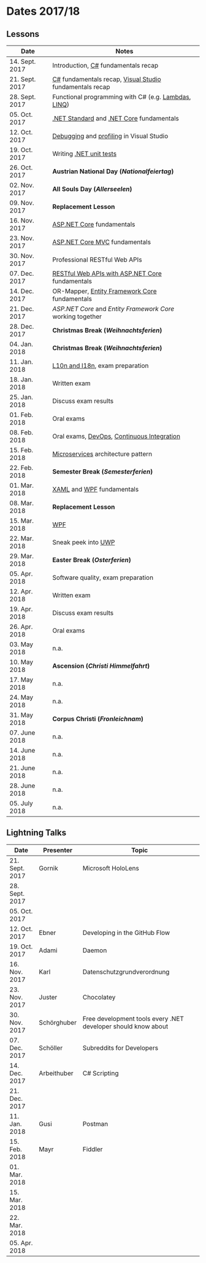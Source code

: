 # Dates 2017/18

## Lessons

| Date           | Notes
|----------------|-
| 14. Sept. 2017 | Introduction, [C#](https://docs.microsoft.com/en-us/dotnet/csharp/programming-guide/index) fundamentals recap
| 21. Sept. 2017 | [C#](https://docs.microsoft.com/en-us/dotnet/csharp/programming-guide/index) fundamentals recap, [Visual Studio](https://docs.microsoft.com/en-us/visualstudio/#pivot=features) fundamentals recap
| 28. Sept. 2017 | Functional programming with C# (e.g. [Lambdas](https://docs.microsoft.com/en-us/dotnet/csharp/programming-guide/statements-expressions-operators/lambda-expressions), [LINQ](https://docs.microsoft.com/en-us/dotnet/csharp/linq/index))
| 05. Oct. 2017  | [.NET Standard](https://docs.microsoft.com/en-us/dotnet/standard/net-standard) and [.NET Core](https://docs.microsoft.com/en-us/dotnet/core/get-started) fundamentals
| 12. Oct. 2017  | [Debugging](https://docs.microsoft.com/en-us/visualstudio/debugger/index) and [profiling](https://docs.microsoft.com/en-us/visualstudio/profiling/index) in Visual Studio
| 19. Oct. 2017  | Writing [.NET unit tests](https://docs.microsoft.com/en-us/visualstudio/test/improve-code-quality)
| 26. Oct. 2017  | **Austrian National Day (*Nationalfeiertag*)**
| 02. Nov. 2017  | **All Souls Day (*Allerseelen*)**
| 09. Nov. 2017  | **Replacement Lesson**
| 16. Nov. 2017  | [ASP.NET Core](https://docs.microsoft.com/en-us/aspnet/core/) fundamentals
| 23. Nov. 2017  | [ASP.NET Core MVC](https://docs.microsoft.com/en-us/aspnet/core/mvc/overview) fundamentals
| 30. Nov. 2017  | Professional RESTful Web APIs
| 07. Dec. 2017  | [RESTful Web APIs with ASP.NET Core](https://docs.microsoft.com/en-us/aspnet/core/tutorials/first-web-api) fundamentals
| 14. Dec. 2017  | OR-Mapper, [Entity Framework Core](https://docs.microsoft.com/en-us/aspnet/core/data/ef-mvc/intro) fundamentals
| 21. Dec. 2017  | *ASP.NET Core* and *Entity Framework Core* working together
| 28. Dec. 2017  | **Christmas Break (*Weihnachtsferien*)**
| 04. Jan. 2018  | **Christmas Break (*Weihnachtsferien*)**
| 11. Jan. 2018  | [L10n and I18n](https://www.w3.org/International/questions/qa-i18n), exam preparation
| 18. Jan. 2018  | Written exam
| 25. Jan. 2018  | Discuss exam results
| 01. Feb. 2018  | Oral exams
| 08. Feb. 2018  | Oral exams, [DevOps](https://en.wikipedia.org/wiki/DevOps), [Continuous Integration](https://www.visualstudio.com/team-services/continuous-integration/)
| 15. Feb. 2018  | [Microservices](https://martinfowler.com/articles/microservices.html) architecture pattern
| 22. Feb. 2018  | **Semester Break (*Semesterferien*)**
| 01. Mar. 2018  | [XAML](https://github.com/Microsoft/xaml-standard) and [WPF](https://docs.microsoft.com/en-us/dotnet/framework/wpf/getting-started/) fundamentals
| 08. Mar. 2018  | **Replacement Lesson**
| 15. Mar. 2018  | [WPF](https://docs.microsoft.com/en-us/dotnet/framework/wpf/getting-started/)
| 22. Mar. 2018  | Sneak peek into [UWP](https://docs.microsoft.com/en-us/windows/uwp/get-started/your-first-app)
| 29. Mar. 2018  | **Easter Break (*Osterferien*)**
| 05. Apr. 2018  | Software quality, exam preparation
| 12. Apr. 2018  | Written exam
| 19. Apr. 2018  | Discuss exam results
| 26. Apr. 2018  | Oral exams
| 03. May 2018   | n.a.
| 10. May 2018   | **Ascension (*Christi Himmelfahrt*)**
| 17. May 2018   | n.a.
| 24. May 2018   | n.a.
| 31. May 2018   | **Corpus Christi (*Fronleichnam*)**
| 07. June 2018  | n.a.
| 14. June 2018  | n.a.
| 21. June 2018  | n.a.
| 28. June 2018  | n.a.
| 05. July 2018  | n.a.

## Lightning Talks

| Date           | Presenter | Topic
|----------------|-----------|-------
| 21. Sept. 2017 |Gornik     | Microsoft HoloLens
| 28. Sept. 2017 |           |
| 05. Oct. 2017  |           |
| 12. Oct. 2017  |Ebner      | Developing in the GitHub Flow
| 19. Oct. 2017  | Adami     | Daemon
| 16. Nov. 2017  |Karl       | Datenschutzgrundverordnung
| 23. Nov. 2017  | Juster    | Chocolatey
| 30. Nov. 2017  |Schörghuber| Free development tools every .NET developer should know about
| 07. Dec. 2017  |Schöller   |Subreddits for Developers
| 14. Dec. 2017  |Arbeithuber| C# Scripting
| 21. Dec. 2017  |           |
| 11. Jan. 2018  |Gusi       | Postman
| 15. Feb. 2018  |Mayr       | Fiddler
| 01. Mar. 2018  |           |
| 15. Mar. 2018  |           |
| 22. Mar. 2018  |           |
| 05. Apr. 2018  |           |
